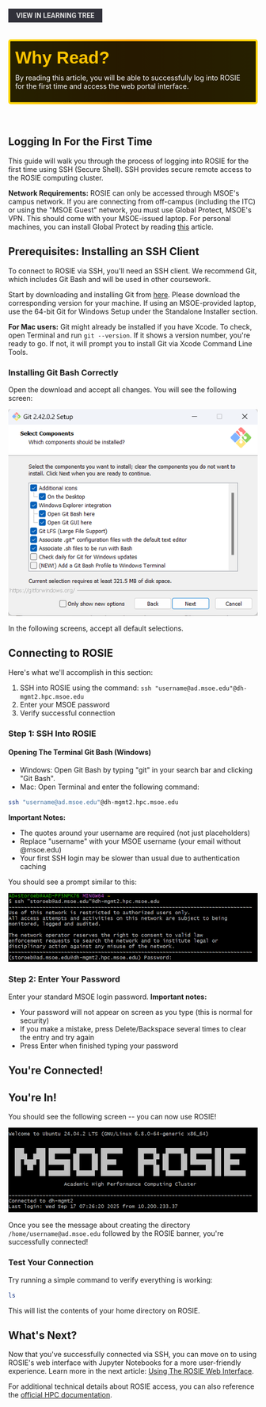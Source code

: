 <br>
<a href='/learning-tree?node=6' style='
    background-color: #31313a;
    color: gainsboro;
    padding: 6px 16px;
    border: none
    border-radius: 4px;
    text-transform: uppercase;
    font-family: "Roboto", sans-serif;
    font-size: 1em;
    font-weight: bold;
    cursor: pointer;
    text-decoration: none;
    display: inline-block;'
>
  View in Learning Tree
</a>

<br>
<br>
<br>

<div style='
  position: relative;
  padding: 10px; 
  border-radius: 5px;
  background-color: rgba(0, 0, 0, 0.85); 
  border: 4px solid transparent;
  background-image: linear-gradient(90deg, rgba(0, 0, 0, 0.85), rgba(0, 0, 0, 0.85)), linear-gradient(90deg, gold, orange, gold);
  background-origin: border-box;
  background-clip: padding-box, border-box;
'>

<svg width='200' height='50' style='display: block; margin-bottom: 5px;'>
  <text x='0' y='35' font-size='35' font-family='Arial' font-weight='bold' fill='gold'>
    Why Read?
    <animate attributeName='fill' values='gold; orange; gold' dur='3s' repeatCount='indefinite' />
  </text>
</svg>

<p style='color: white; margin-top: 2px;'>By reading this article, you will be able to successfully log into ROSIE for the first time and access the web portal interface.</p>

</div>

<br/>

<br/>

## Logging In For the First Time

This guide will walk you through the process of logging into ROSIE for the first time using SSH (Secure Shell). SSH provides secure remote access to the ROSIE computing cluster.

**Network Requirements:**
ROSIE can only be accessed through MSOE's campus network. If you are connecting from off-campus (including the ITC) or using the "MSOE Guest" network, you must use Global Protect, MSOE's VPN. This should come with your MSOE-issued laptop. For personal machines, you can install Global Protect by reading [this](https://msoe-maic.com/library/?nav=Articles&article=global-protect) article.

## Prerequisites: Installing an SSH Client

To connect to ROSIE via SSH, you'll need an SSH client. We recommend Git, which includes Git Bash and will be used in other coursework.

Start by downloading and installing Git from [here](https://git-scm.com/downloads). Please download the corresponding version for your machine. If using an MSOE-provided laptop, use the 64-bit Git for Windows Setup under the Standalone Installer section.

**For Mac users:** Git might already be installed if you have Xcode. To check, open Terminal and run `git --version`. If it shows a version number, you're ready to go. If not, it will prompt you to install Git via Xcode Command Line Tools. 


### Installing Git Bash Correctly 
Open the download and accept all changes. You will see the following screen:

![alt text](/images/article_content/git_bash_setup.png)

In the following screens, accept all default selections.

## Connecting to ROSIE

Here's what we'll accomplish in this section:

1. SSH into ROSIE using the command: `ssh "username@ad.msoe.edu"@dh-mgmt2.hpc.msoe.edu`
2. Enter your MSOE password
3. Verify successful connection

### Step 1: SSH Into ROSIE



#### Opening The Terminal Git Bash (Windows)
- Windows: Open Git Bash by typing "git" in your search bar and clicking "Git Bash".
- Mac: Open Terminal and enter the following command:


```bash
ssh "username@ad.msoe.edu"@dh-mgmt2.hpc.msoe.edu
```

**Important Notes:**
- The quotes around your username are required (not just placeholders)
- Replace "username" with your MSOE username (your email without @msoe.edu)
- Your first SSH login may be slower than usual due to authentication caching

You should see a prompt similar to this: 

![alt text](/images/article_content/ssh_1.png)


### Step 2: Enter Your Password

Enter your standard MSOE login password. **Important notes:**
- Your password will not appear on screen as you type (this is normal for security)
- If you make a mistake, press Delete/Backspace several times to clear the entry and try again
- Press Enter when finished typing your password

## You're Connected!

## You're In!
You should see the following screen -- you can now use ROSIE!

![alt text](/images/article_content/rosie_success.png)


Once you see the message about creating the directory `/home/username@ad.msoe.edu` followed by the ROSIE banner, you're successfully connected!

### Test Your Connection

Try running a simple command to verify everything is working:

```bash
ls
```

This will list the contents of your home directory on ROSIE.

## What's Next?

Now that you've successfully connected via SSH, you can move on to using ROSIE's web interface with Jupyter Notebooks for a more user-friendly experience. Learn more in the next article: [Using The ROSIE Web Interface](https://msoe-maic.com/library/?nav=Articles&article=3-rosie-web).

For additional technical details about ROSIE access, you can also reference the [official HPC documentation](https://docs.hpc.msoe.edu/#/access).



